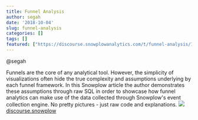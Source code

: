 ```yaml
---
title: Funnel Analysis
author: segah
date: '2018-10-04'
slug: funnel-analysis
categories: []
tags: []
featured: ["https://discourse.snowplowanalytics.com/t/funnel-analysis/1152"]
---
```


@segah

Funnels are the core of any analytical tool. However, the simplicity of visualizations often hide the true complexity and assumptions underlying by each funnel framework. In this Snowplow article the author demonstrates these assumptions through raw SQL in order to showcase how funnel analytics can make use of the data collected through Snowplow's event collection engine. No pretty pictures - just raw code and explanations.
<img src="https://discourse-cdn-sjc1.com/business6/uploads/snowplowanalytics/original/1X/33d2bc228ab3ec575b96230f014211039c371f05.jpg">
[discourse.snowplow](https://discourse.snowplowanalytics.com/t/funnel-analysis/1152)